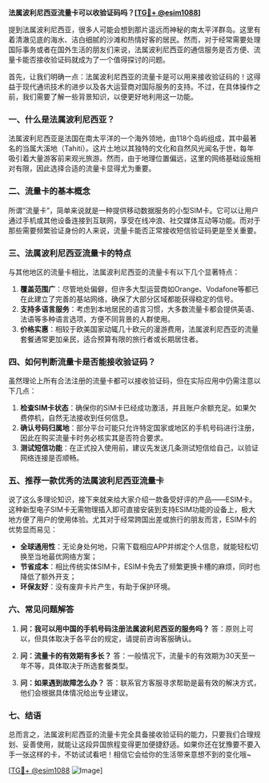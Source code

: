 **法属波利尼西亚流量卡可以收验证码吗？[[TG💪+ @esim1088](https://t.me/s/esim1088)]**

提到法属波利尼西亚，很多人可能会想到那片遥远而神秘的南太平洋群岛。这里有着清澈见底的海水、洁白细腻的沙滩和热情好客的居民。然而，对于经常需要处理国际事务或者在国外生活的朋友们来说，法属波利尼西亚的通信服务是否方便、流量卡能否接收验证码就成为了一个值得探讨的问题。

首先，让我们明确一点：法属波利尼西亚的流量卡是可以用来接收验证码的！这得益于现代通讯技术的进步以及各大运营商对国际服务的支持。不过，在具体操作之前，我们需要了解一些背景知识，以便更好地利用这一功能。

### 一、什么是法属波利尼西亚？

法属波利尼西亚是法国在南太平洋的一个海外领地，由118个岛屿组成，其中最著名的当属大溪地（Tahiti）。这片土地以其独特的文化和自然风光闻名于世，每年吸引着大量游客前来观光旅游。然而，由于地理位置偏远，这里的网络基础设施相对有限，因此选择合适的流量卡显得尤为重要。

### 二、流量卡的基本概念

所谓“流量卡”，简单来说就是一种提供移动数据服务的小型SIM卡。它可以让用户通过手机或其他设备连接到互联网，享受在线冲浪、社交媒体互动等功能。而对于那些需要频繁验证身份的人来说，流量卡能否正常接收短信验证码更是至关重要。

### 三、法属波利尼西亚流量卡的特点

与其他地区的流量卡相比，法属波利尼西亚的流量卡有以下几个显著特点：

1. **覆盖范围广**：尽管地处偏僻，但许多大型运营商如Orange、Vodafone等都已在此建立了完善的基站网络，确保了大部分区域都能获得稳定的信号。
2. **支持多语言服务**：考虑到本地居民的语言习惯，大多数流量卡都会提供英语、法语等多种语言选项，方便不同背景的人群使用。
3. **价格实惠**：相较于欧美国家动辄几十欧元的漫游费用，法属波利尼西亚的流量套餐通常更加亲民，适合预算有限的旅行者或长期居住者。

### 四、如何判断流量卡是否能接收验证码？

虽然理论上所有合法注册的流量卡都可以接收验证码，但在实际应用中仍需注意以下几点：

1. **检查SIM卡状态**：确保你的SIM卡已经成功激活，并且账户余额充足。如果欠费停机，自然无法接收到任何信息。
2. **确认号码归属地**：部分平台可能只允许特定国家或地区的手机号码进行注册，因此在购买流量卡时务必核实其是否符合要求。
3. **测试短信功能**：在正式投入使用前，建议先发送几条测试短信给自己，以验证网络连接是否顺畅。

### 五、推荐一款优秀的法属波利尼西亚流量卡

说了这么多理论知识，接下来就来给大家介绍一款备受好评的产品——ESIM卡。这种新型电子SIM卡无需物理插入即可直接安装到支持ESIM功能的设备上，极大地方便了用户的使用体验。尤其对于经常跨国出差或旅行的朋友而言，ESIM卡的优势显而易见：

- **全球通用性**：无论身处何地，只需下载相应APP并绑定个人信息，就能轻松切换至当地最优网络方案；
- **节省成本**：相比传统实体SIM卡，ESIM卡免去了频繁更换卡槽的麻烦，同时也降低了额外开支；
- **环保友好**：没有废弃卡片产生，有助于保护环境。

### 六、常见问题解答

1. **问：我可以用中国的手机号码注册法属波利尼西亚的服务吗？**
   答：原则上可以，但具体取决于各平台的规定，请提前咨询客服确认。
   
2. **问：流量卡的有效期有多长？**
   答：一般情况下，流量卡的有效期为30天至一年不等，具体取决于所选套餐类型。

3. **问：如果遇到故障怎么办？**
   答：联系官方客服寻求帮助是最有效的解决方式，他们会根据具体情况给出专业建议。

### 七、结语

总而言之，法属波利尼西亚的流量卡完全具备接收验证码的能力，只要我们合理规划、妥善使用，就能让这段异国旅程变得更加便捷舒适。如果你还在犹豫要不要入手一张这样的卡，不妨试试看吧！相信它会给你的生活带来意想不到的变化哦~ 

[[TG💪+ @esim1088](https://t.me/s/esim1088) ![Image](https://i.postimg.cc/4NQfJmqS/Snipaste-2025-05-13-00-14-12.png)]